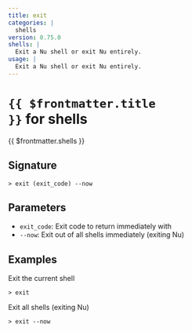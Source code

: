 ```yaml
---
title: exit
categories: |
  shells
version: 0.75.0
shells: |
  Exit a Nu shell or exit Nu entirely.
usage: |
  Exit a Nu shell or exit Nu entirely.
---
```


# <code>{{ $frontmatter.title }}</code> for shells

<div class='command-title'>{{ $frontmatter.shells }}</div>

## Signature

```> exit (exit_code) --now```

## Parameters

 -  `exit_code`: Exit code to return immediately with
 -  `--now`: Exit out of all shells immediately (exiting Nu)

## Examples

Exit the current shell
```shell
> exit
```

Exit all shells (exiting Nu)
```shell
> exit --now
```
